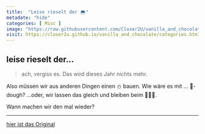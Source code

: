 ```yaml
--- 
title:  "Leise rieselt der 🌨"
metadate: "hide"
categories: [ Misc ]
image: "https://raw.githubusercontent.com/Closer2U/vanilla_and_chocolate/master/assets/images/2020-12-17-schnee.png"
visit: https://closer2u.github.io/vanilla_and_chocolate/categories.html#misc
---
```



leise rieselt der...
--------------------

> ach, vergiss es.
Das wird dieses Jahr nichts mehr.

Also müssen wir aus anderen Dingen einen ⛄ bauen.
Wie wäre es mit ... 🍪-dough?
...oder, wir lassen das gleich und bleiben beim 🍍🥥🍹.

Wann machen wir den mal wieder?

***

[hier ist das Original](https://closer2u.github.io/vanilla_and_chocolate/categories.html#misc)
